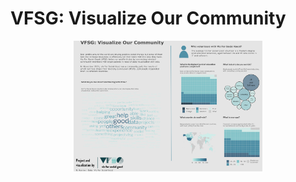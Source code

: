 # VFSG: Visualize Our Community

<p align="center">
  <img src="https://github.com/nrennie/Viz_For_Social_Good/blob/main/Visualize_Our_Community/visualize_our_community.png?raw=true" width="60%">
    </p>
    